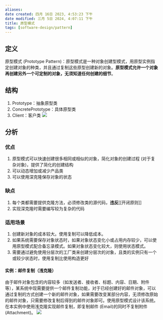 ```yaml
---
aliases: 
date created: 四月 16日 2023, 4:53:23 下午
date modified: 三月 5日 2024, 4:07:11 下午
title: 原型模式
tags: [software-design/pattern]
---
```


## 定义

原型模式 (Prototype Pattern)：原型模式是一种对象创建型模式，用原型实例指定创建对象的种类，并且通过复制这些原型创建新的对象。**原型模式允许一个对象再创建另外一个可定制的对象，无须知道任何创建的细节**。

## 结构

1. Prototype：抽象原型类
2. ConcretePrototype：具体原型类
3. Client：客户类
![](https://spricoder.oss-cn-shanghai.aliyuncs.com/2021-Software-System-Design/img/lec04/4.png)

## 分析

### 优点
1. 原型模式可以快速创建很多相同或相似的对象，简化对象的创建过程 (对于复杂对象)，提供了简化的创建结构
2. 可以动态增加或减少产品类
3. 可以使用深克隆保存对象的状态

### 缺点
1.  每个类都需要提供克隆方法，必须修改类的源代码，**违反**[[开闭原则]]
2.  实现深克隆时需要编写较为复杂的代码

### 适用场景
1. 创建新对象的成本较大。使用复制可以降低成本。
2. 如果系统需要保存对象状态时，如果对象状态变化小或占用内存较少，可以使用原型模式配合备忘录模式。如果对象状态变化较大，则使用状态模式。
3. 需要通过避免使用分层次的工厂类来创建分层次的对象，且类的实例只有一个或较少状态时，使用复制比使用构造更好

#### 实例：邮件复制（浅克隆）
由于邮件对象包含的内容较多（如发送者、接收者、标题、内容、日期、附件等），某系统中现需要提供一个邮件复制功能，对于已经创建好的邮件对象，可以通过复制的方式创建一个新的邮件对象，如果需要改变某部分内容，无须修改原始的邮件对象，只需要修改复制后得到的邮件对象即可。使用原型模式设计该系统。在本实例中使用浅克隆实现邮件复制，即复制邮件 (Email)的同时不复制附件 (Attachment)。
![](https://spricoder.oss-cn-shanghai.aliyuncs.com/2021-Software-System-Design/img/lec04/5.png)